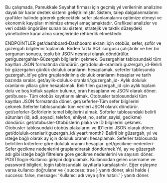 Bu çalışmada, Pamukkale Seyahat firması için geçmiş yıl verilerinin analizine dayalı bir karar destek sistemi geliştirilmiştir. Sistem, talep dalgalanmalarını grafikler halinde görerek gelecekteki sefer planlamalarını optimize etmeyi ve ekonomik kayıpları minimize etmeyi amaçlamaktadır. Grafiksel analizler ve veri odaklı öngörüler sunan bu sistem, stratejik ve taktik düzeydeki yöneticilere karar alma süreçlerinde rehberlik etmektedir.

ENDPOİNTLER
get/dashboard-Dashboard ekranı için otobüs, sefer, şoför ve güzergah bilgilerini toplamak. Birden fazla SQL sorgusu çalıştırılır ve her bir sorgunun sonucu, toplu bir JSON nesnesi olarak döndürülür.
get/guzergahlar-Güzergah bilgilerini çekmek. Guzergahlar tablosundaki tüm kayıtları JSON formatında döndürür.
get/doluluk-oranlari/:guzergah_id-Belirli bir güzergahın günlük doluluk oranlarını hesaplamak. seferler tablosunda guzergah_id'ye göre gruplandırılmış doluluk oranlarını hesaplar ve tarih bazında sıralar.
get/aylik-doluluk-oranlari/:guzergah_id- Aylık doluluk oranlarını yıllara göre hesaplamak. Belirtilen guzergah_id için aylık toplam dolu ve boş koltuk sayıları bulunur, oran hesaplanır ve JSON olarak döner.
get/buses- Tüm otobüs kayıtlarını almak. Otobusler tablosundaki tüm kayıtları JSON formatında döner.
get/seferler-Tüm sefer bilgilerini çekmek.Seferler tablosundaki tüm verileri JSON olarak döndürür.
get/soforler-Şoförlerin temel bilgilerini almak. Soforler tablosundaki belirli sütunları (id, adi_soyadi, telefon, ehliyet_no, sefer_sayisi, gecikme) döndürür.
get/otobusler-Otobüslerin plaka ve ID bilgilerini çekmek. Otobusler tablosundaki otobüs plakalarını ve ID'lerini JSON olarak döner.
get/doluluk-oranlari/:guzergah_id/:year/:month?-Belirli bir güzergah, yıl ve isteğe bağlı olarak ay için doluluk oranını hesaplamak. Seferler tablosunda belirtilen kriterlere göre doluluk oranını hesaplar.
get/gecikme-nedenleri-Sefer gecikme nedenlerini gruplandırarak döndürmek.Yıl, ay ve güzergah adı gibi isteğe bağlı filtrelere göre gecikme nedenlerini ve sayısını döner.
POST/login-Kullanıcı girişini doğrulamak. Kullanıcıdan gelen username ve password bilgileri, login tablosundaki kayıtlarla karşılaştırılır. Eğer eşleşme varsa kullanıcı doğrulanır ve { success: true } yanıtı döner, aksi halde { success: false, message: 'Kullanıcı adı veya şifre hatalı.' } yanıtı döner.
